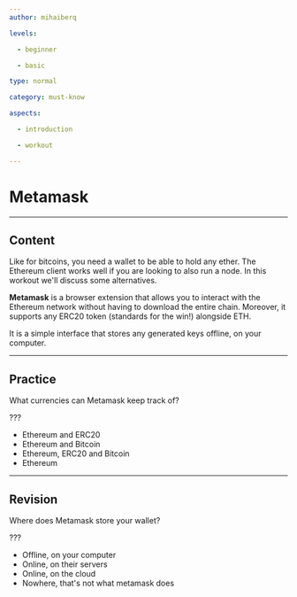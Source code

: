 ```yaml
---
author: mihaiberq

levels:

  - beginner

  - basic

type: normal

category: must-know

aspects:

  - introduction

  - workout

---
```

# Metamask

---
## Content

Like for bitcoins, you need a wallet to be able to hold any ether. The Ethereum client works well if you are looking to also run a node. In this workout we'll discuss some alternatives.

**Metamask** is a browser extension that allows you to interact with the Ethereum network without having to download the entire chain. Moreover, it supports any ERC20 token (standards for the win!) alongside ETH.

It is a simple interface that stores any generated keys offline, on your computer.

---
## Practice

What currencies can Metamask keep track of?

???

* Ethereum and ERC20
* Ethereum and Bitcoin
* Ethereum, ERC20 and Bitcoin
* Ethereum

---
## Revision

Where does Metamask store your wallet?

???

* Offline, on your computer
* Online, on their servers
* Online, on the cloud
* Nowhere, that's not what metamask does